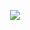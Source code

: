 <p align="center">
  <!-- Typing SVG by DenverCoder1 - https://github.com/DenverCoder1/readme-typing-svg -->
    <img src="https://readme-typing-svg.demolab.com?font=Fira+Code&size=25&duration=2000&pause=100&color=00885B&center=true&vCenter=true&multiline=true&width=435&height=200&lines=LABORATORIO+07;DESARROLLO+DE+APLICAIONES;EMPRESARIALES;Vistas+Basadas+en+Clases" /></a>
</p>

